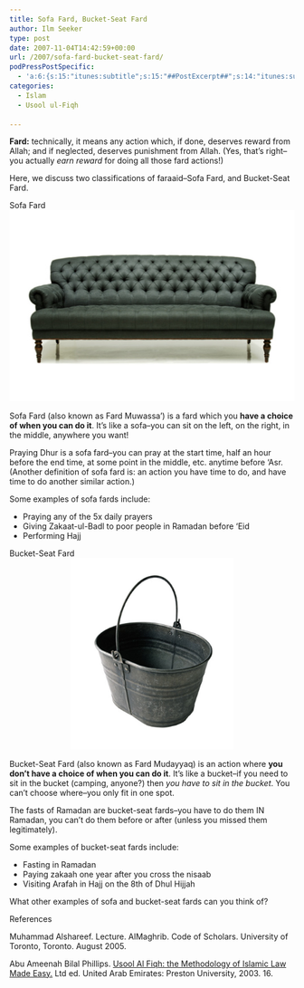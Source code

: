```yaml
---
title: Sofa Fard, Bucket-Seat Fard
author: Ilm Seeker
type: post
date: 2007-11-04T14:42:59+00:00
url: /2007/sofa-fard-bucket-seat-fard/
podPressPostSpecific:
  - 'a:6:{s:15:"itunes:subtitle";s:15:"##PostExcerpt##";s:14:"itunes:summary";s:15:"##PostExcerpt##";s:15:"itunes:keywords";s:17:"##WordPressCats##";s:13:"itunes:author";s:10:"##Global##";s:15:"itunes:explicit";s:2:"No";s:12:"itunes:block";s:2:"No";}'
categories:
  - Islam
  - Usool ul-Fiqh

---
```

**Fard:** technically, it means any action which, if done, deserves reward from Allah; and if neglected, deserves punishment from Allah. (Yes, that&#8217;s right&#8211;you actually _earn reward_ for doing all those fard actions!)

Here, we discuss two classifications of faraaid&#8211;Sofa Fard, and Bucket-Seat Fard.

<div class="miniTitle">
  Sofa Fard
</div>

<center>
  <img src="/wp-content/uploads/sofa.jpg" />
</center>

Sofa Fard (also known as Fard Muwassa&#8217;) is a fard which you **have a choice of when you can do it**. It&#8217;s like a sofa&#8211;you can sit on the left, on the right, in the middle, anywhere you want!

Praying Dhur is a sofa fard&#8211;you can pray at the start time, half an hour before the end time, at some point in the middle, etc. anytime before &#8216;Asr. (Another definition of sofa fard is: an action you have time to do, and have time to do another similar action.)

Some examples of sofa fards include:

  * Praying any of the 5x daily prayers
  * Giving Zakaat-ul-Badl to poor people in Ramadan before &#8216;Eid
  * Performing Hajj

<div class="miniTitle">
  Bucket-Seat Fard
</div>

<center>
  <img src="/wp-content/uploads/bucket.jpg" height="338" />
</center>

Bucket-Seat Fard (also known as Fard Mudayyaq) is an action where **you don&#8217;t have a choice of when you can do it**. It&#8217;s like a bucket&#8211;if you need to sit in the bucket (camping, anyone?) then _you have to sit in the bucket_. You can&#8217;t choose where&#8211;you only fit in one spot.

The fasts of Ramadan are bucket-seat fards&#8211;you have to do them IN Ramadan, you can&#8217;t do them before or after (unless you missed them legitimately).

Some examples of bucket-seat fards include:

  * Fasting in Ramadan
  * Paying zakaah one year after you cross the nisaab
  * Visiting Arafah in Hajj on the 8th of Dhul Hijjah

What other examples of sofa and bucket-seat fards can you think of?

<div id="referencesTitle">
  References
</div>

<p class="reference">
  Muhammad Alshareef. Lecture. AlMaghrib. Code of Scholars. University of Toronto, Toronto. August 2005.
</p>

<p class="reference">
  Abu Ameenah Bilal Phillips. <u>Usool Al Fiqh: the Methodology of Islamic Law Made Easy.</u> Ltd ed. United Arab Emirates: Preston University, 2003. 16.
</p>